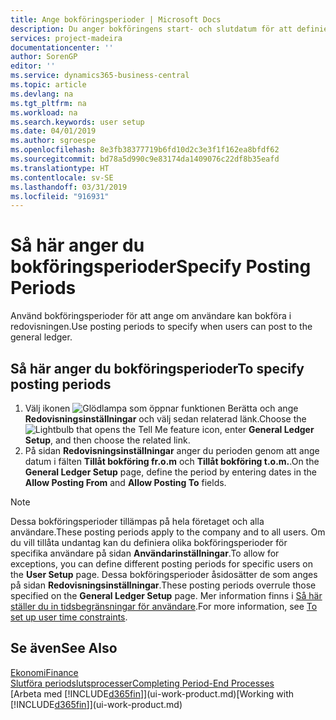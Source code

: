 ```yaml
---
title: Ange bokföringsperioder | Microsoft Docs
description: Du anger bokföringens start- och slutdatum för att definiera när användare kan bokföra i redovisningen.
services: project-madeira
documentationcenter: ''
author: SorenGP
editor: ''
ms.service: dynamics365-business-central
ms.topic: article
ms.devlang: na
ms.tgt_pltfrm: na
ms.workload: na
ms.search.keywords: user setup
ms.date: 04/01/2019
ms.author: sgroespe
ms.openlocfilehash: 8e3fb38377719b6fd10d2c3e3f1f162ea8bfdf62
ms.sourcegitcommit: bd78a5d990c9e83174da1409076c22df8b35eafd
ms.translationtype: HT
ms.contentlocale: sv-SE
ms.lasthandoff: 03/31/2019
ms.locfileid: "916931"
---
```

# <a name="specify-posting-periods"></a><span data-ttu-id="5bbfb-103">Så här anger du bokföringsperioder</span><span class="sxs-lookup"><span data-stu-id="5bbfb-103">Specify Posting Periods</span></span>
<span data-ttu-id="5bbfb-104">Använd bokföringsperioder för att ange om användare kan bokföra i redovisningen.</span><span class="sxs-lookup"><span data-stu-id="5bbfb-104">Use posting periods to specify when users can post to the general ledger.</span></span>  

## <a name="to-specify-posting-periods"></a><span data-ttu-id="5bbfb-105">Så här anger du bokföringsperioder</span><span class="sxs-lookup"><span data-stu-id="5bbfb-105">To specify posting periods</span></span>
1. <span data-ttu-id="5bbfb-106">Välj ikonen ![Glödlampa som öppnar funktionen Berätta](media/ui-search/search_small.png "Berätta vad du vill göra") och ange **Redovisningsinställningar** och välj sedan relaterad länk.</span><span class="sxs-lookup"><span data-stu-id="5bbfb-106">Choose the ![Lightbulb that opens the Tell Me feature](media/ui-search/search_small.png "Tell me what you want to do") icon, enter **General Ledger Setup**, and then choose the related link.</span></span>  
2. <span data-ttu-id="5bbfb-107">På sidan **Redovisningsinställningar** anger du perioden genom att ange datum i fälten **Tillåt bokföring fr.o.m** och **Tillåt bokföring t.o.m.**.</span><span class="sxs-lookup"><span data-stu-id="5bbfb-107">On the **General Ledger Setup** page, define the period by entering dates in the **Allow Posting From** and **Allow Posting To** fields.</span></span>  

> [!NOTE]  
>   <span data-ttu-id="5bbfb-108">Dessa bokföringsperioder tillämpas på hela företaget och alla användare.</span><span class="sxs-lookup"><span data-stu-id="5bbfb-108">These posting periods apply to the company and to all users.</span></span> <span data-ttu-id="5bbfb-109">Om du vill tillåta undantag kan du definiera olika bokföringsperioder för specifika användare på sidan **Användarinställningar**.</span><span class="sxs-lookup"><span data-stu-id="5bbfb-109">To allow for exceptions, you can define different posting periods for specific users on the **User Setup** page.</span></span> <span data-ttu-id="5bbfb-110">Dessa bokföringsperioder åsidosätter de som anges på sidan **Redovisningsinställningar**.</span><span class="sxs-lookup"><span data-stu-id="5bbfb-110">These posting periods overrule those specified on the **General Ledger Setup** page.</span></span> <span data-ttu-id="5bbfb-111">Mer information finns i [Så här ställer du in tidsbegränsningar för användare](ui-how-users-permissions.md#to-set-up-user-time-constraints).</span><span class="sxs-lookup"><span data-stu-id="5bbfb-111">For more information, see [To set up user time constraints](ui-how-users-permissions.md#to-set-up-user-time-constraints).</span></span>

## <a name="see-also"></a><span data-ttu-id="5bbfb-112">Se även</span><span class="sxs-lookup"><span data-stu-id="5bbfb-112">See Also</span></span>
[<span data-ttu-id="5bbfb-113">Ekonomi</span><span class="sxs-lookup"><span data-stu-id="5bbfb-113">Finance</span></span>](finance.md)  
[<span data-ttu-id="5bbfb-114">Slutföra periodslutsprocesser</span><span class="sxs-lookup"><span data-stu-id="5bbfb-114">Completing Period-End Processes</span></span>](year-how-complete-period-end-processes.md)  
<span data-ttu-id="5bbfb-115">[Arbeta med [!INCLUDE[d365fin](includes/d365fin_md.md)]](ui-work-product.md)</span><span class="sxs-lookup"><span data-stu-id="5bbfb-115">[Working with [!INCLUDE[d365fin](includes/d365fin_md.md)]](ui-work-product.md)</span></span>
